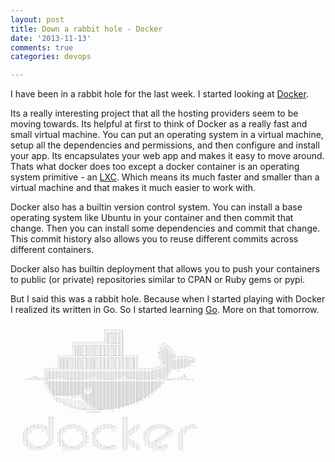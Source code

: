 ```yaml
---
layout: post
title: Down a rabbit hole - Docker
date: '2013-11-13'
comments: true
categories: devops

---
```


I have been in a rabbit hole for the last week.  I started looking at
[Docker](http://www.docker.io/).

Its a really interesting project that all the hosting providers seem to be
moving towards.  Its helpful at first to think of Docker as a really fast and
small virtual machine.  You can put an operating system in a virtual machine,
setup all the dependencies and permissions, and then configure and install your
app.  Its encapsulates your web app and makes it easy to move around.
Thats what docker does too except a docker container is an operating system
primitive - an [LXC](http://linuxcontainers.org/).  Which means its much faster
and smaller than a virtual machine and that makes it much easier to work with.

Docker also has a builtin version control system.  You can install a base
operating system like Ubuntu in your container and then commit that change.
Then you can install some dependencies and commit that change.  This commit
history also allows you to reuse different commits across different containers.

Docker also has builtin deployment that allows you to push your containers to
public (or private) repositories similar to CPAN or Ruby gems or pypi.

But I said this was a rabbit hole.  Because when I started playing with Docker
I realized its written in Go.  So I started learning [Go](http://golang.org/).
More on that tomorrow.

<pre style="font: 4px/2px monospace; color: #333; background: transparent; border: 0px; border-radius: 0; box-shadow: 0 0 0 0;">





                                                              '''''''''''';
                                                              '''''''''''';
                                                              ''::;;::;;:';
                                                              ''::''::'':';
                                                              ''::''::'':';
                                                              ''::''::'':';
                                                              ''::''::'':';
                                                              ''::''::'':';
                                                              ''::''::'':';
                                                              ''::''::'':';
                                         ''''''''''''''''''''''':::::::::';
                                         ''''''''''''''''''''''''''''''''';                          ''
                                         '':::::::::':::::::::;':::::::::';                         ''''.
                                         '':;';:''::':'::''::';'::''::'':';                         '':'',
                                         '':;';:''::':'::''::';'::''::'':';                        '':::''`
                                         '':;';:''::':'::''::';'::''::'':';                        ''::::''
                                         '':;';:''::':'::''::';'::''::'':';                        ';:::::''
                                         '':;';:''::':'::''::';'::''::'':';                       ,'::::::''.
                                         '':;';:''::':'::''::';'::''::'':';                       ;':::::::''
                                         '':;';:''::':'::''::';'::''::'':';                       '':::::::;'
                                         '':::::::::':::::::::;':::::::::';                       ''::::::::';
                               ''''''''''''''''''''''''''''''''''''''''''''''''''''''             ''::::::::'' `,;'':.
                               '':::::::::':::::::::';::::::::;':::::::::':::::::::''             ;'::::::::'''''''''''':
                               '';:;';:'':':;'::''::';';:''::';'::''::'':':''::'':;''             `'::::::::''';::::::'''',
                               '';:;';:'':':;'::''::';';:''::';'::''::'':':''::'':;''              '':::::::::::::::::::;''
                               '';:;';:'':':;'::''::';';:''::';'::''::'':':''::'':;''              '':::::::::::::::::::;';
                               '';:;';:'':':;'::''::';';:''::';'::''::'':':''::'':;''              .';::::::::::::::::::''
                               '';:;';:'':':;'::''::';';:''::';'::''::'':':''::'':;''               '':::::::::::::::::''
                               '';:;';:'':':;'::''::';';:''::';'::''::'':':''::'':;''               `'':::::::::::::::''.
                               '';:;';:'':':;'::''::';';:''::';'::''::'':':''::'':;''             .'''::::::::::::::'''`
                               '';:;';:'':':;'::;'::';';:''::';'::;'::';:':''::'':;''          .'''''::::::::::::'''''
                      '''''''''''''''''''''''''''''''''''''''''''''''''''''''''''''''''''''''''''';:::::::''''''''''
                      '''''''''''''''''''''''''''''''''''''''''''''''''''''''''''''''''''''''';:::::::::::''''';.
                      '':::::::::::::::::::::::::::::::::::::::::::::::::::::::::::::::::::::::::::::::::''
                      '':::::::::::::::::::::::::::::::::::::::::::::::::::::::::::::::::::::::::::::::::''
                      ''::::::::::::::::::::::::::::::::::::::::::::::::::::::::::::::::::::::::::::::::''
                      '':::::::::::::::::::::::::::::::'::::::::::::::::::::::::::::::::::::::::::::::::''         ;
               ':     ''::::::::;;::::::::::::::::::::''':::::::::::::::::'':::::::::::::::::::::':::::''         ''
              '''',   ''::::::;'''':::::::::::::::::'''''';:::::::::::::'''''';::::::::::::::::;'''';::''       '''''
            '''''''''''';''''''''''''';::::::::;''''''''''''''::::::;'''''''''''''';::::::::'''''''''''';,,:'''''''''',
        .'''''''''''''''''''''''''''''''''''''''''''''''''''''''''''''''''''''''''''''''''''''''''''''''''''''''''''''''';
                      '';;;;;;;;;;;;;;;;;;;;;;;;;;;;;;;;;;;;;;;;;;;;;;;;;;;;;;;;;;;;;;;;;;;;;;;;;;;;;''
                      ,';;;;;;;;;;;;;;;;;;;;;;;;;;;;;;;;;;;;;;;;;;;;;;;;;;;;;;;;;;;;;;;;;;;;;;;;;;;;''.
                       '';;;;;;;;;;;;;;;;;;;;;;;;;;;;;;;;;;;;;;;;;;;;;;;;;;;;;;;;;;;;;;;;;;;;;;;;;;;''
                       '';;;;;;;;;;;;;;;;;;;;;;;;;;;;;;;;;;;;;;;;;;;;;;;;;;;;;;;;;;;;;;;;;;;;;;;;;;''
                       '';;;;;;;;;;;;;;;;;;;;;;;;;;;;;;;;;;;;;;;;;;;;;;;;;;;;;;;;;;;;;;;;;;;;;;;;;''
                        '';;;;;;;;;;;;;;;;;;;;;;;;`.`;;;;;;;;;;;;;;;;;;;;;;;;;;;;;;;;;;;;;;;;;;;;'':
                        '';;;;;;;;;;;;;;;;;;;;;;;`''``;;;;;;;;;;;;;;;;;;;;;;;;;;;;;;;;;;;;;;;;;;'''
                        .'';;;;;;;;;;;;;;;;;;;;;;`'''`;;;;;;;;;;;;;;;;;;;;;;;;;;;;;;;;;;;;;;;;;'''
                         '';;;;;;;;;;;;;;;;;;;;;;`'''`;;;;;;;;;;;;;;;;;;;;;;;;;;;;;;;;;;;;;;;;'''
                         .'';;;;;;;;;;;;;;;;;;;;;;```;;;;;;;;;;;;;;;;;;;;;;;;;;;;;;;;;;;;;;;;'''
                          '';;;;;;;;;;;;;;;;;''';;;;;;;;;;;;;;;;;;;;;;;;;;;;;;;;;;;;;;;;;;;;'''
                           '''''''''''''''''''';;;;;;;;;;;;;;;;;;;;;;;;;;;;;;;;;;;;;;;;;;;;'''
                           `''''''''''''';.````;;;;;;;;;;;;;;;;;;;;;;;;;;;;;;;;;;;;;;;;;;;'';
                            :';........`````````;;;;;;;;;;;;;;;;;;;;;;;;;;;;;;;;;;;;;;;;'''`
                             ;''..........``````;;;;;;;;;;;;;;;;;;;;;;;;;;;;;;;;;;;;;;;'''
                              ;''..............``;;;;;;;;;;;;;;;;;;;;;;;;;;;;;;;;;;;;''':
                               ;''................;;;;;;;;;;;;;;;;;;;;;;;;;;;;;;;;;''''
                                .'':...............;;;;;;;;;;;;;;;;;;;;;;;;;;;;;;''''`
                                  '''...............;;;;;;;;;;;;;;;;;;;;;;;;;;;''''.
                                   :'''..............;;;;;;;;;;;;;;;;;;;;;;;'''''`
                                     ''''.............;;;;;;;;;;;;;;;;;;;''''''
                                       ;'''',...........;;;;;;;;;;;;;'''''''
                                         `'''''';:........;;;;'''''''''':
                                             :''''''''''''''''''''';.
                                                  `,:;;;;;;,.



                          .`
                         ''';                                             ''':
                         ''''                                             ''''
                         ''''                                             ''''
                         ''''                                             ''''
                         ''''                                             ''''
                         ''''                                             ''''
               ;'''''.   ''''         ;'''''.                '''''',      ''''     `':         ,''''''                 :'''
             '''''''''': ''''       '''''''''''           `'''''''''':    ''''    :'''       ,''''''''''            .'''''':
           :'''''''''''''''''     :'''''''''''''         ;''''''''''''    ''''   :''''      ''''''''''''';         '''''''':
          ;''''''''''''''''''    ;'''''''''''''''       ''''''''''''''    ''''  :'''''     ''''''''''''''''       '''''''''
         .'''''      ;'''''''   .'''''      ;'''''     :'''''      :',    '''' :'''''     ''''':      '''''.     ''''''
         '''';         ''''''   '''';         '''',    '''':              '''':'''''     ,''''         .''''    .''''`
        :''''           '''''  :''''           ''''   ;''''               '''''''''      ''''          ;''''    ''''`
        ''''            ;''''  ''''            ;'''   ''''                ''''''''       ''';         ''''''    ''''
        ''''             ''''  ''''             ''';  ''''                '''''''       ''''         ''''';    :'''
        '''.             ''''  '''.             ''''  '''.                ''''''        ''''        '''''.     ''''
        '''              ''''  '''              ''''  '''                 '''''         ''''      `'''''       ''''
        '''.             ''''  '''.             ''''  '''.                '''''.        ''''     ,'''''        ''''
        ''';             ''''  ''';             ''''  ''';                ''''''.       ''''    ;'''''         ''''
        ''''            ,''',  ''''            ,''',  ''''                '''''''.      `''':  ''''''          ''''
        ;''':           ''''   '''':           ''''   :''':               ''''''''`      '''' ''''';           ''''
         ''''`         '''''    ''''.         '''''    ''''.              '''''''''`     ,'''''''',            ''''
         :'''''       '''''     ;'''''       '''''     ;'''''       ;     '''' '''''`     '''''''`    :'       ''''
          ''''''',,;''''''`      ''''''',,:''''''`      ''''''';,;''''    ''''  '''''`     ''''''';;'''''      ''''
           ''''''''''''''.        ''''''''''''''`        '''''''''''''    ''''   '''''      '''''''''''''      ''''
            ;'''''''''''           ;'''''''''''           ''''''''''''    ''''    ''''`      '''''''''''`      ''''
              ;'''''''               ;'''''''               ''''''''`     .''`     '''         ;'''''',        `'':









</pre>
